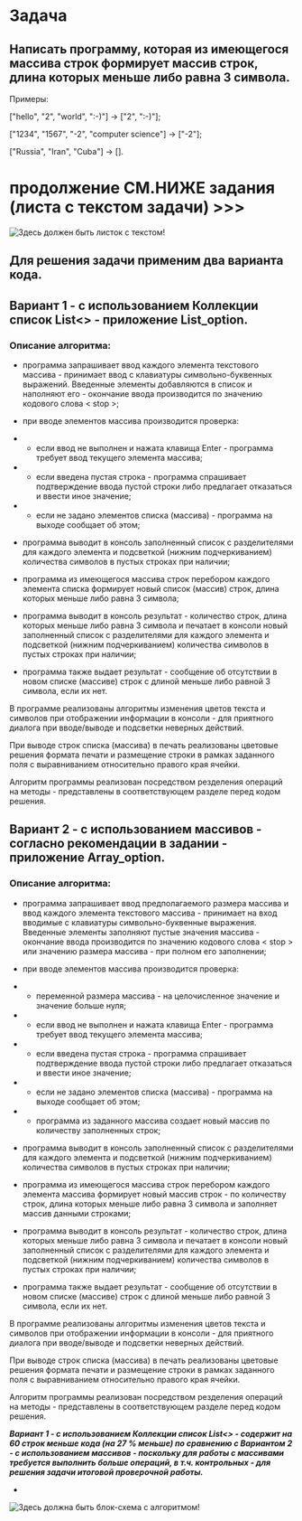 # Задача

## Написать программу, которая из имеющегося массива строк формирует массив строк, длина которых меньше либо равна 3 символа.

Примеры:

["hello", "2", "world", ":-)"] -> ["2", ":-)"];

["1234", "1567", "-2", "computer science"] -> ["-2"];

["Russia", "Iran", "Cuba"] -> [].

# продолжение СМ.НИЖЕ задания (листа с текстом задачи) >>> 

![Здесь должен быть листок с текстом!](task.png)

## Для решения задачи применим два варианта кода.

## Вариант 1 - с использованием Коллекции список List<> - приложение List_option.

### Описание алгоритма:
 - программа запрашивает ввод каждого элемента текстового массива - принимает ввод с клавиатуры символьно-буквенных выражений. Введенные элементы добавляются в список и наполняют его - окончание ввода производится по значению кодового слова < stop >;

 - при вводе элементов массива производится проверка:
 - - если ввод не выполнен и нажата клавища Enter - программа требует ввод текущего элемента массива;
 - - если введена пустая строка - программа спрашивает подтверждение ввода пустой строки либо предлагает отказаться и ввести иное значение;
 - - если не задано элементов списка (массива) - программа на выходе сообщает об этом;

 - программа выводит в консоль заполненный список с разделителями для каждого элемента и подсветкой (нижним подчеркиванием) количества символов в пустых строках при наличии;

 - программа из имеющегося массива строк перебором каждого элемента списка формирует новый список (массив) строк, длина которых меньше либо равна 3 символа;

 - программа выводит в консоль результат - количество строк, длина которых меньше либо равна 3 символа и печатает в консоли новый заполненный список с разделителями для каждого элемента и подсветкой (нижним подчеркиванием) количества символов в пустых строках при наличии;

 - программа также выдает результат - сообщение об отсутствии в новом списке (массиве) строк с длиной  меньше либо равной 3 символа, если их нет.

В программе реализованы алгоритмы изменения цветов текста и символов при отображении информации в консоли - для приятного диалога при вводе/выводе и подсветки неверных действий.

При выводе строк списка (массива) в печать реализованы цветовые решения формата печати и размещение строки в рамках заданного поля с выравниванием относительно правого края ячейки.

Алгоритм программы реализован посредством резделения операций на методы - представлены в соответствующем разделе перед кодом решения.


## Вариант 2 - с использованием массивов - согласно рекомендации в задании - приложение Array_option.

### Описание алгоритма:
- программа запрашивает ввод предполагаемого размера массива и ввод каждого элемента текстового массива - принимает на вход вводимые с клавиатуры символьно-буквенные выражения. Введенные элементы заполняют пустые значения массива - окончание ввода производится по значению кодового слова < stop > или значению размера массива - при полном его заполнении;

 - при вводе элементов массива производится проверка:
 - - переменной размера массива - на целочисленное значение и значение больше нуля; 
 - - если ввод не выполнен и нажата клавища Enter - программа требует ввод текущего элемента массива;
 - - если введена пустая строка - программа спрашивает подтверждение ввода пустой строки либо предлагает отказаться и ввести иное значение;
 - - если не задано элементов списка (массива) - программа на выходе сообщает об этом;

 - - программа из заданного массива создает новый массив по количеству заполненных строк;

 - программа выводит в консоль заполненный список с разделителями для каждого элемента и подсветкой (нижним подчеркиванием) количества символов в пустых строках при наличии;

 - программа из имеющегося массива строк перебором каждого элемента массива формирует новый массив строк - по количеству строк, длина которых меньше либо равна 3 символа и заполняет массив данными строками;

- программа выводит в консоль результат - количество строк, длина которых меньше либо равна 3 символа и печатает в консоли новый заполненный список с разделителями для каждого элемента и подсветкой (нижним подчеркиванием) количества символов в пустых строках при наличии;

 - программа также выдает результат - сообщение об отсутствии в новом списке (массиве) строк с длиной  меньше либо равной 3 символа, если их нет.

В программе реализованы алгоритмы изменения цветов текста и символов при отображении информации в консоли - для приятного диалога при вводе/выводе и подсветки неверных действий.

При выводе строк списка (массива) в печать реализованы цветовые решения формата печати и размещение строки в рамках заданного поля с выравниванием относительно правого края ячейки.

Алгоритм программы реализован посредством резделения операций на методы - представлены в соответствующем разделе перед кодом решения.

***Вариант 1 - с использованием Коллекции список List<> - содержит на 60 строк меньше кода (на 27 % меньше) по сравнению с Вариантом 2 - с использованием массивов - поскольку для работы с массивами требуется выполнить больше операций, в т.ч. контрольных - для решения задачи итоговой проверочной работы.***

*

![Здесь должна быть блок-схема с алгоритмом!](Algorithm.png)

